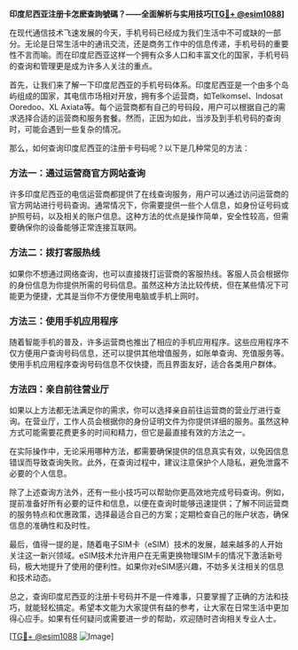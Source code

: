 **印度尼西亚注册卡怎麽查詢號碼？——全面解析与实用技巧[[TG💪+ @esim1088](https://t.me/s/esim1088)]**

在现代通信技术飞速发展的今天，手机号码已经成为我们生活中不可或缺的一部分。无论是日常生活中的通讯交流，还是商务工作中的信息传递，手机号码的重要性不言而喻。而在印度尼西亚这样一个拥有众多人口和丰富文化的国家，手机号码的查询和管理更是成为许多人关注的重点。

首先，让我们来了解一下印度尼西亚的手机号码体系。印度尼西亚是一个由多个岛屿组成的国家，其电信市场相对开放，拥有多个运营商，如Telkomsel、Indosat Ooredoo、XL Axiata等。每个运营商都有自己的号码段，用户可以根据自己的需求选择合适的运营商和服务套餐。然而，正因为如此，当涉及到手机号码的查询时，可能会遇到一些复杂的情况。

那么，如何查询印度尼西亚的注册卡号码呢？以下是几种常见的方法：

### 方法一：通过运营商官方网站查询

许多印度尼西亚的电信运营商都提供了在线查询服务，用户可以通过访问运营商的官方网站进行号码查询。通常情况下，你需要提供一些个人信息，如身份证号码或护照号码，以及相关的账户信息。这种方法的优点是操作简单，安全性较高，但需要确保你的设备能够正常连接互联网。

### 方法二：拨打客服热线

如果你不想通过网络查询，也可以直接拨打运营商的客服热线。客服人员会根据你的身份信息为你提供所需的号码信息。虽然这种方法比较传统，但在某些情况下可能更为便捷，尤其是当你不方便使用电脑或手机上网时。

### 方法三：使用手机应用程序

随着智能手机的普及，许多运营商也推出了相应的手机应用程序。这些应用程序不仅方便用户查询号码信息，还可以提供其他增值服务，如账单查询、充值服务等。使用手机应用程序查询号码信息不仅快捷，而且界面友好，适合各类用户群体。

### 方法四：亲自前往营业厅

如果以上方法都无法满足你的需求，你可以选择亲自前往运营商的营业厅进行查询。在营业厅，工作人员会根据你的身份证明文件为你提供详细的服务。虽然这种方式可能需要花费更多的时间和精力，但它是最直接有效的方法之一。

在实际操作中，无论采用哪种方法，都需要确保提供的信息真实有效，以免因信息错误而导致查询失败。此外，在查询过程中，建议注意保护个人隐私，避免泄露不必要的个人信息。

除了上述查询方法外，还有一些小技巧可以帮助你更高效地完成号码查询。例如，提前准备好所有必要的证件和信息，以便在查询时能够迅速提供；了解不同运营商的服务特点和优惠政策，选择最适合自己的方案；定期检查自己的账户状态，确保信息的准确性和及时性。

最后，值得一提的是，随着电子SIM卡（eSIM）技术的发展，越来越多的人开始关注这一新兴领域。eSIM技术允许用户在无需更换物理SIM卡的情况下激活新号码，极大地提升了使用的便利性。如果你对eSIM感兴趣，不妨多关注相关的信息和技术动态。

总之，查询印度尼西亚的注册卡号码并不是一件难事，只要掌握了正确的方法和技巧，就能轻松搞定。希望本文能为大家提供有益的参考，让大家在日常生活中更加得心应手。如果有任何疑问或需要进一步的帮助，欢迎随时咨询相关专业人士。

[[TG💪+ @esim1088](https://t.me/s/esim1088) ![Image](https://i.postimg.cc/4NQfJmqS/Snipaste-2025-05-13-00-14-12.png)]